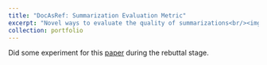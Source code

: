 ```yaml
---
title: "DocAsRef: Summarization Evaluation Metric"
excerpt: "Novel ways to evaluate the quality of summarizations<br/><img src='/images/metric.png'>"
collection: portfolio
---
```


Did some experiment for this [paper](https://arxiv.org/pdf/2212.10013) during the rebuttal stage. 